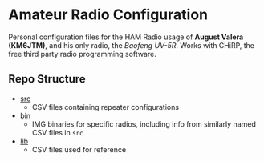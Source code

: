# Amateur Radio Configuration

Personal configuration files for the HAM Radio usage of **August Valera (KM6JTM)**, and his only radio, the *Baofeng UV-5R*. Works with CHiRP, the free third party radio programming software.

## Repo Structure

- [src](src)
    - CSV files containing repeater configurations
- [bin](bin)
    - IMG binaries for specific radios, including info from similarly named
        CSV files in `src`
- [lib](lib)
    - CSV files used for reference

